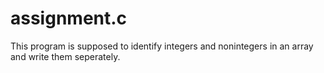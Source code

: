 # assignment.c
This program is supposed to identify integers and nonintegers in an array and write them seperately.
